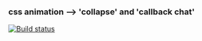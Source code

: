 ### css animation --> 'collapse' and 'callback chat'

[![Build status](https://ci.appveyor.com/api/projects/status/rg6bx3plvgwahd68?svg=true)](https://ci.appveyor.com/project/Arkadii-2021/collapse-and-callback-chat)
